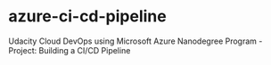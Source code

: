 # azure-ci-cd-pipeline
Udacity Cloud DevOps using Microsoft Azure Nanodegree Program - Project: Building a CI/CD Pipeline
